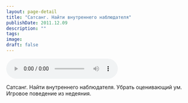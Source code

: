```yaml
---
layout: page-detail
title: "Сатсанг. Найти внутреннего наблюдателя"
publishDate: 2011.12.09
description: ""
tags:
image:
draft: false
---
```


<audio title="2011.12.09 - Сатсанг. Найти внутреннего наблюдателя.mp3" src="/upload/iblock/e59/e59f7f206d589eff2bca35c959452234.mp3" controls=""></audio>

 Сатсанг. Найти внутреннего наблюдателя. Убрать оценивающий ум.  
 Игровое поведение из недеяния.  

  
